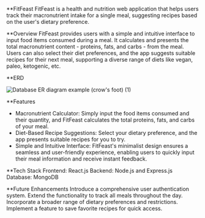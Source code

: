 **FitFeast
FitFeast is a health and nutrition web application that helps users track their macronutrient intake for a single meal, suggesting recipes based on the user's dietary preference.

**Overview
FitFeast provides users with a simple and intuitive interface to input food items consumed during a meal. It calculates and presents the total macronutrient content - proteins, fats, and carbs - from the meal. Users can also select their diet preferences, and the app suggests suitable recipes for their next meal, supporting a diverse range of diets like vegan, paleo, ketogenic, etc.


**ERD


![Database ER diagram example (crow's foot) (1)](https://github.com/tharitar8/fitfeast/assets/86535497/7a62be73-d618-46d2-a0c4-a32053042247)

**Features
- Macronutrient Calculator: Simply input the food items consumed and their quantity, and FitFeast calculates the total proteins, fats, and carbs of your meal.
- Diet-Based Recipe Suggestions: Select your dietary preference, and the app presents suitable recipes for you to try.
- Simple and Intuitive Interface: FitFeast's minimalist design ensures a seamless and user-friendly experience, enabling users to quickly input their meal information and receive instant feedback.

**Tech Stack
Frontend: React.js
Backend: Node.js and Express.js
Database: MongoDB

**Future Enhancements
Introduce a comprehensive user authentication system.
Extend the functionality to track all meals throughout the day.
Incorporate a broader range of dietary preferences and restrictions.
Implement a feature to save favorite recipes for quick access.
